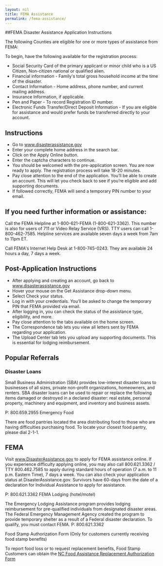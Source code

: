 ```yaml
---
layout: nil
title: FEMA Assistance
permalink: /fema-assistance/
---
```


##FEMA Disaster Assistance Application Instructions

The following Counties are eligible for one or more types of assistance from FEMA:


To begin, have the following available for the registration process:

* Social Security Card of the primary applicant or minor child who is a US Citizen, Non-citizen national or qualified alien.
* Financial information - Family's total gross household income at the time of the disaster.
* Contact Information - Home address, phone number, and current mailing address.
* Insurance Information, if applicable.
* Pen and Paper - To record Registration ID number.
* Electronic Funds Transfer/Direct Deposit Information - If you are eligible for assistance and would prefer funds be transferred directly to your account.

## Instructions

* Go to www.disasterassistance.gov
* Enter your complete home address in the search bar.
* Click on the Apply Online button.
* Enter the captcha characters to continue.
* You should be welcomed with the pre-application screen. You are now ready to apply. The registration process will take 18-20 minutes.
* Pay close attention to the end of the application. You’ll be able to create an account. This will let you check back to see if you’re eligible and add supporting documents.
* If followed correctly, FEMA will send a temporary PIN number to your email.

## If you need further information or assistance:

Call the FEMA Helpline at 1-800-621-FEMA (1-800-621-3362). This number is also for users of 711 or Video Relay Service (VRS). TTY users can call 1-800-462-7585. Helpline services are available seven days a week from 7am to 11pm ET.

Call FEMA's Internet Help Desk at 1-800-745-0243. They are available 24 hours a day, 7 days a week.

## Post-Application Instructions

* After applying and creating an account, go back to www.disasterassistance.gov
* Hover your mouse on the Get Assistance drop-down menu.
* Select Check your status.
* Log in with your credentials. You’ll be asked to change the temporary PIN that FEMA provided via email.
* After logging in, you can check the status of the assistance type, eligibility, and more.
* Pay close attention to the tabs available on the home screen.
* The Correspondence tab lets you view all letters sent by FEMA regarding your application.
* The Upload Center tab lets you upload any supporting documents. This is essential for lodging reimbursement.

## Popular Referrals
### Disaster Loans

Small Business Administration (SBA) provides low-interest disaster loans to businesses of all sizes, private non-profit organizations, homeowners, and renters. SBA disaster loans can be used to repair or replace the following items damaged or destroyed in a declared disaster: real estate, personal property, machinery and equipment, and inventory and business assets.

P: 800.659.2955
Emergency Food

There are food pantries located the area distributing food to those who are having difficulties purchasing food. To locate your closest food pantry, please dial 2-1-1.

## FEMA

Visit www.DisasterAssistance.gov to apply for FEMA assistance online. If you experience difficulty applying online, you may also call 800.621.3362 / TTY 800.462.7585 to apply during standard hours of operation (7 a.m. to 11 p.m. Eastern Time), 7 days a week. You can also check your application status at DisasterAssistance.gov. Survivors have 60-days from the date of a declaration for Individual Assistance to apply for assistance.

P: 800.621.3362
FEMA Lodging (hotel/motel)

The Emergency Lodging Assistance program provides lodging reimbursement for pre-qualified individuals from designated disaster areas. The Federal Emergency Management Agency created the program to provide temporary shelter as a result of a Federal disaster declaration. To qualify, you must contact FEMA. P: 800.621.3362

Food Stamp Authorization Form (Only for customers currently receiving food stamp benefits)

To report food loss or to request replacement benefits, Food Stamp Customers can obtain the [NC Food Assistance Replacement Authorization Form](https://www.ncdps.gov/food-assistance-0) 
